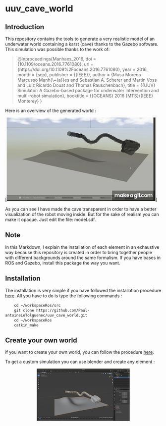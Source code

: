# uuv_cave_world

## Introduction
This repository contains the tools to generate a very realistic model of an underwater world containing a karst (cave) thanks to the Gazebo software.
This simulation was possible thanks to the work of:
<blockquote><p>
@inproceedings{Manhaes_2016,
    doi = {10.1109/oceans.2016.7761080},
    url = {https://doi.org/10.1109%2Foceans.2016.7761080},
    year = 2016,
    month = {sep},
    publisher = {{IEEE}},
    author = {Musa Morena Marcusso Manh{\~{a}}es and Sebastian A. Scherer and Martin Voss and Luiz Ricardo Douat and Thomas Rauschenbach},
    title = {{UUV} Simulator: A Gazebo-based package for underwater intervention and multi-robot simulation},
    booktitle = {{OCEANS} 2016 {MTS}/{IEEE} Monterey}
}
</p></blockquote>
Here is an overview of the generated world :

<p align="center">

[![video](https://github.com/Paul-antoineLeTolguenec/uuv_cave_world/blob/master/doc/video/world_cave.gif)]

</p>

As you can see I have made the cave transparent in order to have a better visualization of the robot moving inside. But for the sake of realism you can make it opaque. Just edit the file: model.sdf.

## Note
In this Markdown, I explain the installation of each element in an exhaustive way because this repository is created in order to bring together people with different backgrounds around the same formalism.
If you have bases in ROS and Gazebo, install this package the way you want.

## Installation
The installation is very simple if you have followed the installation procedure [here](https://github.com/Paul-antoineLeTolguenec/karst_simulation).
All you have to do is type the following commands :

        cd ~/workspaceRos/src
        git clone https://github.com/Paul-antoineLeTolguenec/uuv_cave_world.git
        cd ~/workspaceRos
        catkin_make

## Create your own world
if you want to create your own world, you can follow the procedure [here](https://uuvsimulator.github.io/packages/uuv_simulator/docs/tutorials/seabed_world/).

To get a custom simulation you can use blender and create any element :

<p align="center">
    <img src="https://raw.githubusercontent.com/Paul-antoineLeTolguenec/uuv_cave_world/master/doc/image/blender.png" width="300">
</p>
